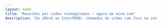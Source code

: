 ```yaml
---
layout: home
title: "Reuniões por vídeo reimaginadas — agora em mind.com"
description: "Do iMind ao InterMIND: chamadas de vídeo com foco na voz e interpretação em tempo real com IA."
---
```


<HeroSection
  title="Reuniões por vídeo reimaginadas <br>— agora em **mind.com**"
  text="Do iMind ao InterMIND: chamadas de vídeo com foco na voz e tradução de fala ao vivo.">
<NavButton buttonLabel="Saiba Mais" buttonClass="brand" to="/" />
<NavButton buttonLabel="Assistente" buttonClass="alt" to="/chat" />
</HeroSection>

<br>
<VideoPlayer src="/promo/demo-en-mx.mp4" />
